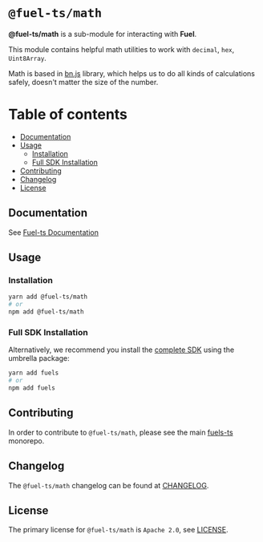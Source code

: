 # `@fuel-ts/math`

**@fuel-ts/math** is a sub-module for interacting with **Fuel**.

This module contains helpful math utilities to work with `decimal`, `hex`, `Uint8Array`.

Math is based in [bn.js](https://www.npmjs.com/package/bn.js) library, which helps us to do all kinds of calculations safely, doesn't matter the size of the number.

# Table of contents

- [Documentation](#documentation)
- [Usage](#usage)
  - [Installation](#installation)
  - [Full SDK Installation](#full-sdk-installation)
- [Contributing](#contributing)
- [Changelog](#changelog)
- [License](#license)

## Documentation

See [Fuel-ts Documentation](https://fuellabs.github.io/fuels-ts/packages/fuel-ts-math/)

## Usage

### Installation

```sh
yarn add @fuel-ts/math
# or
npm add @fuel-ts/math
```

### Full SDK Installation

Alternatively, we recommend you install the [complete SDK](https://github.com/FuelLabs/fuels-ts) using the umbrella package:

```sh
yarn add fuels
# or
npm add fuels
```

## Contributing

In order to contribute to `@fuel-ts/math`, please see the main [fuels-ts](https://github.com/FuelLabs/fuels-ts) monorepo.

## Changelog

The `@fuel-ts/math` changelog can be found at [CHANGELOG](./CHANGELOG.md).

## License

The primary license for `@fuel-ts/math` is `Apache 2.0`, see [LICENSE](./LICENSE).
